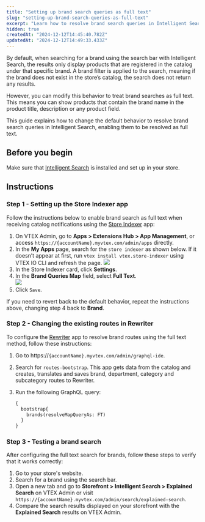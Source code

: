 ```yaml
---
title: "Setting up brand search queries as full text"
slug: "setting-up-brand-search-queries-as-full-text"
excerpt: "Learn how to resolve brand search queries in Intelligent Search as full text."
hidden: true
createdAt: "2024-12-12T14:45:40.782Z"
updatedAt: "2024-12-12T14:49:33.433Z"
---
```


By default, when searching for a brand using the search bar with Intelligent Search, the results only display products that are registered in the catalog under that specific brand. A brand filter is applied to the search, meaning if the brand does not exist in the store’s catalog, the search does not return any results.

However, you can modify this behavior to treat brand searches as full text. This means you can show products that contain the brand name in the product title, description or any product field.

This guide explains how to change the default behavior to resolve brand search queries in Intelligent Search, enabling them to be resolved as full text.

## Before you begin

Make sure that [Intelligent Search](https://help.vtex.com/tracks/vtex-intelligent-search--19wrbB7nEQcmwzDPl1l4Cb/3qgT47zY08biLP3d5os3DG) is installed and set up in your store.

## Instructions

### Step 1 - Setting up the Store Indexer app

Follow the instructions below to enable brand search as full text when receiving catalog notifications using the [Store Indexer](https://developers.vtex.com/docs/apps/vtex.store-indexer) app:

1. On VTEX Admin, go to **Apps > Extensions Hub > App Management**, or access `https://{accountName}.myvtex.com/admin/apps` directly.  
2. In the **My Apps** page, search for the `store indexer` as shown below. If it doesn’t appear at first, run `vtex install vtex.store-indexer` using VTEX IO CLI and refresh the page.
   ![](https://cdn.jsdelivr.net/gh/vtexdocs/dev-portal-content@maindocs/guides/Search/setting-up-brand-search-queries-as-full-text-1.png) 
3. In the Store Indexer card, click **Settings**.  
4. In the **Brand Queries Map** field, select **Full Text**.  
   ![](https://cdn.jsdelivr.net/gh/vtexdocs/dev-portal-content@maindocs/guides/Search/setting-up-brand-search-queries-as-full-text-2.png) 
5. Click `Save`.

If you need to revert back to the default behavior, repeat the instructions above, changing step 4 back to **Brand**.

### Step 2 - Changing the existing routes in Rewriter

To configure the [Rewriter](https://developers.vtex.com/docs/guides/rewriter) app to resolve brand routes using the full text method, follow these instructions:

1. Go to https://`{accountName}.myvtex.com/admin/graphql-ide`.  
2. Search for `routes-bootstrap`. This app gets data from the catalog and creates, translates and saves brand, department, category and subcategory routes to Rewriter.  
3. Run the following GraphQL query:

    ```graphql
    {
      bootstrap{
        brands(resolveMapQueryAs: FT)
      }
    }
    ```

### Step 3 - Testing a brand search

After configuring the full text search for brands, follow these steps to verify that it works correctly:

1. Go to your store's website.  
2. Search for a brand using the search bar.  
3. Open a new tab and go to **Storefront > Intelligent Search > Explained Search** on VTEX Admin or visit `https://{accountName}.myvtex.com/admin/search/explained-search`.  
4. Compare the search results displayed on your storefront with the **Explained Search** results on VTEX Admin.

